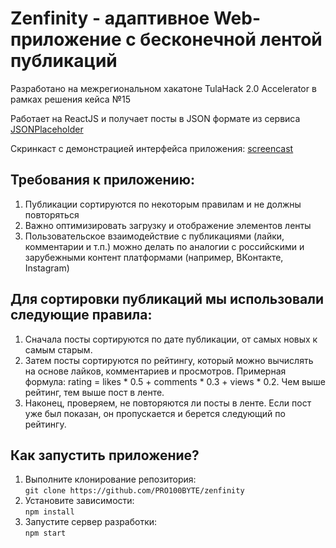 # Zenfinity - адаптивное Web-приложение с бесконечной лентой публикаций

Разработано на межрегиональном хакатоне TulaHack 2.0 Accelerator в рамках решения кейса №15

Работает на ReactJS и получает посты в JSON формате из сервиса [JSONPlaceholder](https://jsonplaceholder.typicode.com/posts)

Скринкаст с демонстрацией интерфейса приложения: [screencast](https://github.com/PRO100BYTE/zenfinity/raw/main/screencast.mov)

## Требования к приложению:
1. Публикации сортируются по некоторым правилам и не должны повторяться
2. Важно оптимизировать загрузку и отображение элементов ленты
3. Пользовательское взаимодействие с публикациями (лайки, комментарии и т.п.) можно делать по аналогии с российскими и зарубежными контент платформами (например, ВКонтакте, Instagram)

## Для сортировки публикаций мы использовали следующие правила:
1. Сначала посты сортируются по дате публикации, от самых новых к самым старым.
2. Затем посты сортируются по рейтингу, который можно вычислять на основе лайков, комментариев и просмотров. 
Примерная формула: rating = likes * 0.5 + comments * 0.3 + views * 0.2. Чем выше рейтинг, тем выше пост в ленте.
3. Наконец, проверяем, не повторяются ли посты в ленте. Если пост уже был показан, он пропускается и берется следующий по рейтингу.

## Как запустить приложение?
1. Выполните клонирование репозитория: \
   `git clone https://github.com/PRO100BYTE/zenfinity`
2. Установите зависимости: \
   `npm install`
3. Запустите сервер разработки: \
   `npm start`

